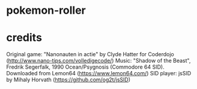 # pokemon-roller


# credits
Original game: "Nanonauten in actie" by Clyde Hatter for Coderdojo (http://www.nano-tips.com/volledigecode/)
Music: "Shadow of the Beast", Fredrik Segerfalk, 1990 Ocean/Psygnosis (Commodore 64 SID). Downloaded from Lemon64 (https://www.lemon64.com/)
SID player: jsSID by Mihaly Horvath (https://github.com/og2t/jsSID)
